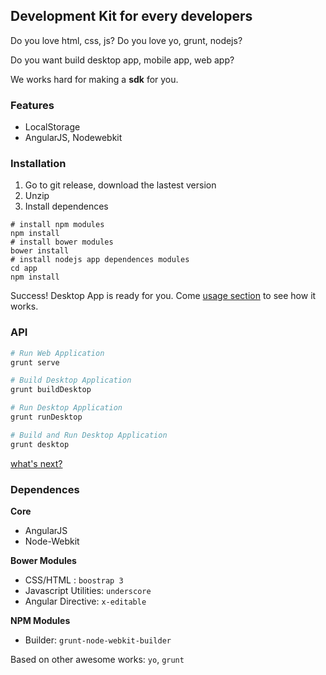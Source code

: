 ## Development Kit for every developers 

Do you love html, css, js? Do you love yo, grunt, nodejs?

Do you want build desktop app, mobile app, web app?

We works hard for making a **sdk** for you.

### Features

* LocalStorage
* AngularJS, Nodewebkit

### Installation

1. Go to git release, download the lastest version
2. Unzip
3. Install dependences

```
# install npm modules
npm install
# install bower modules
bower install
# install nodejs app dependences modules 
cd app
npm install 
```

Success! Desktop App is ready for you. Come [usage section](#usage) to see how it works.

### API 

```sh
# Run Web Application 
grunt serve
```

```sh
# Build Desktop Application 
grunt buildDesktop
```

```sh
# Run Desktop Application 
grunt runDesktop
```

```sh
# Build and Run Desktop Application 
grunt desktop 
```

[what's next?](https://github.com/rain1024/desktop-app/issues?q=is%3Aissue+is%3Aopen)

### Dependences

**Core**

* AngularJS
* Node-Webkit

**Bower Modules**

* CSS/HTML : `boostrap 3`
* Javascript Utilities: `underscore`
* Angular Directive: `x-editable`

**NPM Modules**

* Builder: `grunt-node-webkit-builder`

Based on other awesome works: `yo`, `grunt`
